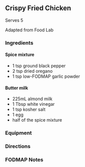 ## Crispy Fried Chicken

Serves 5  

Adapted from Food Lab

### Ingredients
#### Spice mixture
* 1 tsp ground black pepper
* 2 tsp dried oregano
* 1 tsp low-FODMAP garlic powder
#### Butter milk
* 225mL almond milk
* 1 Tbsp white vinegar
* 1 tsp kosher salt
* 1 egg
* half of the spice mixture


### Equipment



### Directions


### FODMAP Notes
